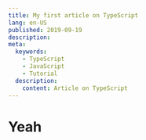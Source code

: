 ```yaml
---
title: My first article on TypeScript
lang: en-US
published: 2019-09-19
description: 
meta:
  keywords:
    - TypeScript
    - JavaScript
    - Tutorial
  description:
    content: Article on TypeScript
---
```


# Yeah
